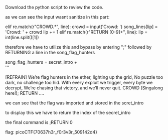 Download the python script to review the code.

as we can see the input wasnt sanitize in this part:

elif re.match(r"CROWD.*", line):
        crowd = input('Crowd: ')
        song_lines[lip] = 'Crowd: ' + crowd
        lip += 1
      elif re.match(r"RETURN [0-9]+", line):
        lip = int(line.split()[1])


therefore we have to utilize this and bypass by entering ";" followed by RETURNING a line in the song_flag_hunters

song_flag_hunters = secret_intro +\
'''

[REFRAIN]
We’re flag hunters in the ether, lighting up the grid,
No puzzle too dark, no challenge too hid.
With every exploit we trigger, every byte we decrypt,
We’re chasing that victory, and we’ll never quit.
CROWD (Singalong here!);
RETURN
....


we can see that the flag was imported and stored in the scret_intro 

to display this we have to return the index of the secret_intro


the final command is ;RETURN 0

flag: picoCTF{70637h3r_f0r3v3r_509142d4}
